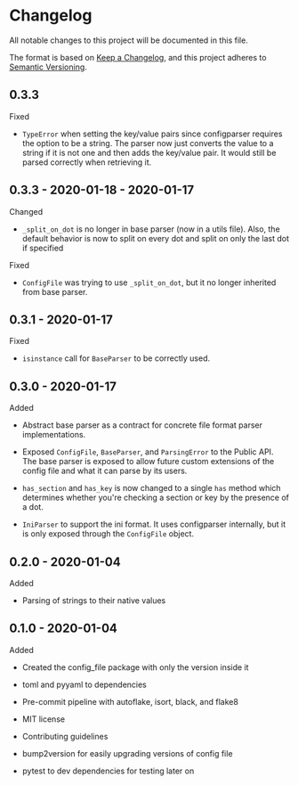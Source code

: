 # Changelog

All notable changes to this project will be documented in this file.

The format is based on [Keep a Changelog](https://keepachangelog.com/en/1.0.0/),
and this project adheres to [Semantic Versioning](https://semver.org/spec/v2.0.0.html).

## 0.3.3

Fixed

  - `TypeError` when setting the key/value pairs since configparser requires the option 
   to be a string. The parser now just converts the value to a string if it is not one
   and then adds the key/value pair. It would still be parsed correctly when retrieving
   it.

## 0.3.3 - 2020-01-18 - 2020-01-17

Changed

  - `_split_on_dot` is no longer in base parser (now in a utils file). Also, the default 
  behavior is now to split on every dot and split on only the last dot if specified
  
Fixed

  - `ConfigFile` was trying to use `_split_on_dot`, but it no longer inherited from base parser.

## 0.3.1 - 2020-01-17

Fixed

  - `isinstance` call for `BaseParser` to be correctly used.

## 0.3.0 - 2020-01-17

Added

  - Abstract base parser as a contract for concrete file format parser implementations.
  
  - Exposed `ConfigFile`, `BaseParser`, and `ParsingError` to the Public API. The base
  parser is exposed to allow future custom extensions of the config file and what it 
  can parse by its users.
  
  - `has_section` and `has_key` is now changed to a single `has` method which determines
    whether you're checking a section or key by the presence of a dot.
    
  - `IniParser` to support the ini format. It uses configparser internally, but it is 
    only exposed through the `ConfigFile` object. 

## 0.2.0 - 2020-01-04

Added

  - Parsing of strings to their native values

## 0.1.0 - 2020-01-04

Added

  - Created the config_file package with only the version inside it
  
  - toml and pyyaml to dependencies
  
  - Pre-commit pipeline with autoflake, isort, black, and flake8
  
  - MIT license
  
  - Contributing guidelines
  
  - bump2version for easily upgrading versions of config file
  
  - pytest to dev dependencies for testing later on